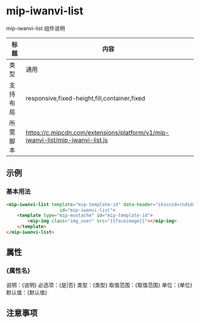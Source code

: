 # mip-iwanvi-list

mip-iwanvi-list 组件说明

标题|内容
----|----
类型|通用
支持布局|responsive,fixed-height,fill,container,fixed
所需脚本|https://c.mipcdn.com/extensions/platform/v1/mip-iwanvi-list/mip-iwanvi-list.js

## 示例

### 基本用法
```html
<mip-iwanvi-list template="mip-template-id" data-header="ikscnid=rndid=170907155637905162&channelid=0;" role="list" preload src='https://m.cread.com/mip/json/mipuserinfo_json'
                    id="mip-iwanvi-list"> 
    <template type="mip-mustache" id="mip-template-id">
        <mip-img class="img_user" src="{{faceimage}}"></mip-img>
    </template>       
</mip-iwanvi-list>
```

## 属性

### {属性名}

说明：{说明}
必选项：{是|否}
类型：{类型}
取值范围：{取值范围}
单位：{单位}
默认值：{默认值}

## 注意事项

